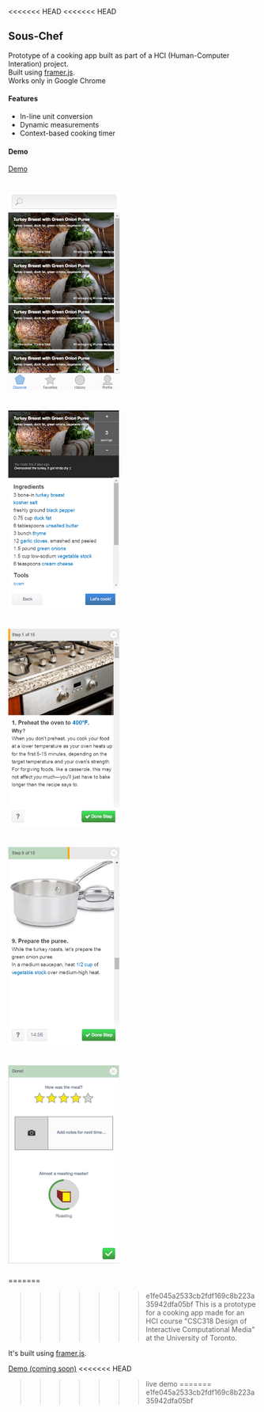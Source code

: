 <<<<<<< HEAD
<<<<<<< HEAD
## Sous-Chef

Prototype of a cooking app built as part of a HCI (Human-Computer Interation) project. <br/>
Built using [framer.js](http://framerjs.com/). <br>
Works only in Google Chrome

#### Features
* In-line unit conversion
* Dynamic measurements
* Context-based cooking timer

#### Demo
[Demo](http://ajitpawar.github.io/Sous-Chef/)

<img src="screenshots/1.png" height="400px"> <br><br>
<img src="screenshots/2.png" height="400px"> <br><br>
<img src="screenshots/3.png" height="400px"> <br><br>
<img src="screenshots/4.png" height="400px"> <br><br>
<img src="screenshots/5.png" height="400px">
=======
=======
>>>>>>> e1fe045a2533cb2fdf169c8b223a35942dfa05bf
This is a prototype for a cooking app made for an HCI course "CSC318 Design of Interactive Computational Media" at the University of Toronto.

It's built using [framer.js](http://framerjs.com/).

[Demo (coming soon)](https://github.com/AjitPawar/cooking-app#)
<<<<<<< HEAD
>>>>>>> live demo
=======
>>>>>>> e1fe045a2533cb2fdf169c8b223a35942dfa05bf
